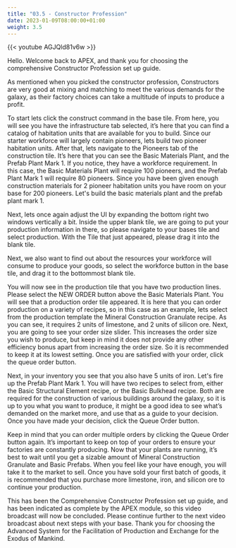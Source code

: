 ```yaml
---
title: "03.5 - Constructor Profession"
date: 2023-01-09T08:00:00+01:00
weight: 3.5
---
```


{{< youtube AGJQld81v6w >}}

Hello. Welcome back to APEX, and thank you for choosing the comprehensive Constructor Profession set up guide.

As mentioned when you picked the constructor profession, Constructors are very good at mixing and matching to meet the various demands for the galaxy, as their factory choices can take a multitude of inputs to produce a profit.

To start lets click the construct command in the base tile. From here, you will see you have the infrastructure tab selected, it’s here that you can find a catalog of habitation units that are available for you to build. Since our starter workforce will largely contain pioneers, lets build two pioneer habitation units. After that, lets navigate to the Pioneers tab of the construction tile. It’s here that you can see the Basic Materials Plant, and the Prefab Plant Mark 1. If you notice, they have a workforce requirement. In this case, the Basic Materials Plant  will require 100 pioneers, and the Prefab Plant Mark 1 will require 80 pioneers. Since you have been given enough construction materials for 2 pioneer habitation units you have room on your base for 200 pioneers. Let's build the basic materials plant and the prefab plant mark 1.

Next, lets once again adjust the UI by expanding the bottom right two windows vertically a bit. Inside the upper blank tile, we are going to put your production information in there, so please navigate to your bases tile and select production. With the Tile that just appeared, please drag it into the blank tile.

Next, we also want to find out about the resources your workforce will consume to produce your goods, so select the workforce button in the base tile, and drag it to the bottommost blank tile.

You will now see in the production tile that you have two production lines. Please select the NEW ORDER button above the Basic Materials Plant. You will see that a production order tile appeared. It is here that you can order production on a variety of recipes, so in this case as an example, lets select from the production template the Mineral Construction Granulate recipe. As you can see, it requires 2 units of limestone, and 2 units of silicon ore. Next, you are going to see your order size slider. This increases the order size you wish to produce, but keep in mind it does not provide any other efficiency bonus apart from increasing the order size. So it is recommended to keep it at its lowest setting. Once you are satisfied with your order, click the queue order button.

Next, in your inventory you see that you also have 5 units of iron. Let's fire up the Prefab Plant Mark 1. You will have two recipes to select from, either the Basic Structural Element recipe, or the Basic Bulkhead recipe. Both are required for the construction of various buildings around the galaxy, so it is up to you what you want to produce, it might be a good idea to see what’s demanded on the market more, and use that as a guide to your decision. Once you have made your decision, click the Queue Order button.

Keep in mind that you can order multiple orders by clicking the Queue Order button again. It’s important to keep on top of your orders to ensure your factories are constantly producing.
Now that your plants are running, it’s best to wait until you get a sizable amount of Mineral Construction Granulate and Basic Prefabs. When you feel like your have enough, you will take it to the market to sell. Once you have sold your first batch of goods, it is recommended that you purchase more limestone, iron, and silicon ore to continue your production.

This has been the Comprehensive Constructor Profession set up guide, and has been indicated as complete by the APEX module, so this video broadcast will now be concluded. Please continue further to the next video broadcast about next steps with your base. Thank you for choosing the Advanced System for the Facilitation of Production and Exchange for the Exodus of Mankind.
